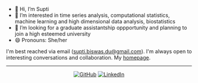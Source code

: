 - 👋 Hi, I’m Supti
- 👀 I’m interested in time series analysis, computational statistics, machine learning and high dimensional data analysis, biostatistics
- 💞️ I’m looking for a graduate assistantship oppportunity and planning to join a high esteemed university
- 😄 Pronouns: She/her

I'm best reached via email (supti.biswas.du@gmail.com). I'm always open to interesting conversations and collaboration. My [homepage](https://suptibiswas.github.io/).

---
<p align="center">
	<a href="https://github.com/suptibiswas"><img src="https://img.shields.io/badge/GitHub--_.svg?style=social&logo=GitHub" alt="GitHub"></a>
                            <a href="https://www.linkedin.com/in/supti-biswas"><img src="https://img.shields.io/badge/LinkedIn--_.svg?style=social&logo=linkedin" alt="LinkedIn"></a>
                            </p>

<!---
SuptiBiswas/SuptiBiswas is a ✨ special ✨ repository because its `README.md` (this file) appears on your GitHub profile.
You can click the Preview link to take a look at your changes.
--->
